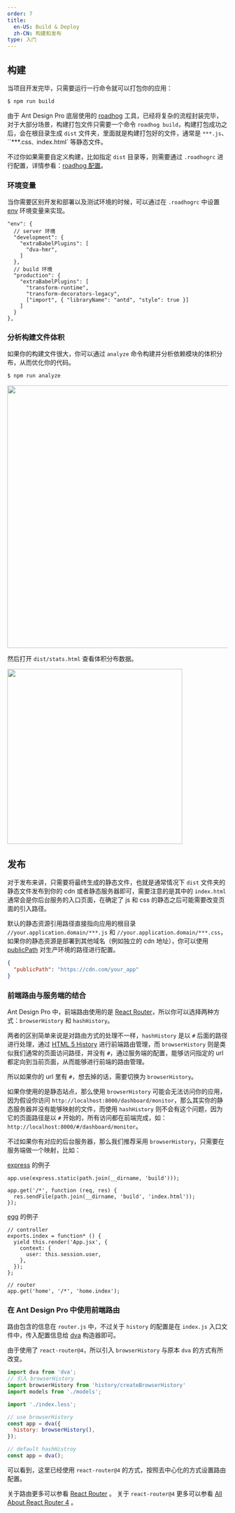 ```yaml
---
order: 7
title:
  en-US: Build & Deploy
  zh-CN: 构建和发布
type: 入门
---
```


## 构建

当项目开发完毕，只需要运行一行命令就可以打包你的应用：

```bash
$ npm run build
```

由于 Ant Design Pro 底层使用的 [roadhog](https://github.com/sorrycc/roadhog) 工具，已经将复杂的流程封装完毕，对于大部分场景，构建打包文件只需要一个命令 `roadhog build`，构建打包成功之后，会在根目录生成 `dist` 文件夹，里面就是构建打包好的文件，通常是 `***.js`、``***.css`、`index.html` 等静态文件。

不过你如果需要自定义构建，比如指定 `dist` 目录等，则需要通过 `.roadhogrc` 进行配置，详情参看：[roadhog 配置](https://github.com/sorrycc/roadhog#配置)。

### 环境变量

当你需要区别开发和部署以及测试环境的时候，可以通过在 `.roadhogrc` 中设置 [env](https://github.com/sorrycc/roadhog#env) 环境变量来实现。

```
"env": {
  // server 环境
  "development": {
    "extraBabelPlugins": [
      "dva-hmr",
    ]
  },
  // build 环境
  "production": {
    "extraBabelPlugins": [
      "transform-runtime",
      "transform-decorators-legacy",
      ["import", { "libraryName": "antd", "style": true }]
    ]
  }
},
```

### 分析构建文件体积

如果你的构建文件很大，你可以通过 `analyze` 命令构建并分析依赖模块的体积分布，从而优化你的代码。

```bash
$ npm run analyze
```

<img src="https://gw.alipayobjects.com/zos/rmsportal/jibuOPHTyWMpMGvrlFDl.png" width="600" />

然后打开 `dist/stats.html` 查看体积分布数据。

<img src="https://gw.alipayobjects.com/zos/rmsportal/sjzZbbsgthNtruKKHbiG.png" width="400" />

## 发布

对于发布来讲，只需要将最终生成的静态文件，也就是通常情况下 `dist` 文件夹的静态文件发布到你的 cdn 或者静态服务器即可，需要注意的是其中的 `index.html` 通常会是你后台服务的入口页面，在确定了 js 和 css 的静态之后可能需要改变页面的引入路径。

默认的静态资源引用路径直接指向应用的根目录 `//your.application.domain/***.js` 和 `//your.application.domain/***.css`，
如果你的静态资源是部署到其他域名（例如独立的 cdn 地址），你可以使用 [publicPath](https://github.com/sorrycc/roadhog#publicpath) 对生产环境的路径进行配置。

```json
{
  "publicPath": "https://cdn.com/your_app"
}
```

### 前端路由与服务端的结合

Ant Design Pro 中，前端路由使用的是 [React Router](https://github.com/ReactTraining/react-router)，所以你可以选择两种方式：`browserHistory` 和 `hashHistory`。

两者的区别简单来说是对路由方式的处理不一样，`hashHistory` 是以 `#` 后面的路径进行处理，通过 [HTML 5 History](https://developer.mozilla.org/en-US/docs/Web/API/History_API) 进行前端路由管理，而 `browserHistory` 则是类似我们通常的页面访问路径，并没有 `#`，通过服务端的配置，能够访问指定的 url 都定向到当前页面，从而能够进行前端的路由管理。

所以如果你的 url 里有 `#`，想去掉的话，需要切换为 `browserHistory`。

如果你使用的是静态站点，那么使用 `browserHistory` 可能会无法访问你的应用，因为假设你访问 `http://localhost:8000/dashboard/monitor`，那么其实你的静态服务器并没有能够映射的文件，而使用 `hashHistory` 则不会有这个问题，因为它的页面路径是以 `#` 开始的，所有访问都在前端完成，如：`http://localhost:8000/#/dashboard/monitor`。

不过如果你有对应的后台服务器，那么我们推荐采用 `browserHistory`，只需要在服务端做一个映射，比如：

[express](http://expressjs.com/) 的例子
```
app.use(express.static(path.join(__dirname, 'build')));

app.get('/*', function (req, res) {
  res.sendFile(path.join(__dirname, 'build', 'index.html'));
});
```

[egg](https://eggjs.org/) 的例子
```
// controller
exports.index = function* () {
  yield this.render('App.jsx', {
    context: {
      user: this.session.user,
    },
  });
};

// router
app.get('home', '/*', 'home.index');
```

### 在 Ant Design Pro 中使用前端路由

路由包含的信息在 `router.js` 中，不过关于 `history` 的配置是在 `index.js` 入口文件中，传入配置信息给 [dva](https://github.com/dvajs/dva/blob/master/docs/API_zh-CN.md#dva-api) 构造器即可。

由于使用了 `react-router@4`，所以引入 `browserHistory` 与原本 `dva` 的方式有所改变。

```jsx
import dva from 'dva';
// 引入 browserHistory
import browserHistory from 'history/createBrowserHistory'
import models from './models';

import './index.less';

// use browserHistory
const app = dva({
  history: browserHistory(),
});

// default hashHistroy
const app = dva();
```

可以看到，这里已经使用 `react-router@4` 的方式，按照去中心化的方式设置路由配置。

关于路由更多可以参看 [React Router](https://github.com/ReactTraining/react-router) 。
关于 `react-router@4` 更多可以参看 [All About React Router 4](https://css-tricks.com/react-router-4/) 。
